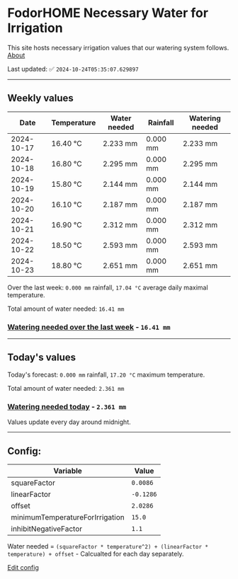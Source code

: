 # FodorHOME Necessary Water for Irrigation

This site hosts necessary irrigation values that our watering system follows. [About](https://github.com/redyau/irrigation)

Last updated: ✅ `2024-10-24T05:35:07.629897`

---

## Weekly values

| Date | Temperature | Water needed | Rainfall | Watering needed |
|-----|-----|-----|-----|-----|
| 2024-10-17 | 16.40 °C | 2.233 mm | 0.000 mm | 2.233 mm |
| 2024-10-18 | 16.80 °C | 2.295 mm | 0.000 mm | 2.295 mm |
| 2024-10-19 | 15.80 °C | 2.144 mm | 0.000 mm | 2.144 mm |
| 2024-10-20 | 16.10 °C | 2.187 mm | 0.000 mm | 2.187 mm |
| 2024-10-21 | 16.90 °C | 2.312 mm | 0.000 mm | 2.312 mm |
| 2024-10-22 | 18.50 °C | 2.593 mm | 0.000 mm | 2.593 mm |
| 2024-10-23 | 18.80 °C | 2.651 mm | 0.000 mm | 2.651 mm |


Over the last week: `0.000 mm` rainfall, `17.04 °C` average daily maximal temperature.

Total amount of water needed: `16.41 mm`

### [Watering needed over the last week](lastweek.txt) - `16.41 mm`

---

## Today's values

Today's forecast: `0.000 mm` rainfall, `17.20 °C` maximum temperature.

Total amount of water needed: `2.361 mm`

### [Watering needed today](today.txt) - `2.361 mm`

Values update every day around midnight.

---

## Config:

| Variable | Value |
|-----|-----|
| squareFactor | `0.0086` |
| linearFactor | `-0.1286` |
| offset | `2.0286` |
| minimumTemperatureForIrrigation | `15.0` |
| inhibitNegativeFactor | `1.1` |

Water needed = `(squareFactor * temperature^2) + (linearFactor * temperature) + offset` - Calcualted for each day separately.

[Edit config](https://github.com/RedyAu/irrigation/edit/main/config.json)
